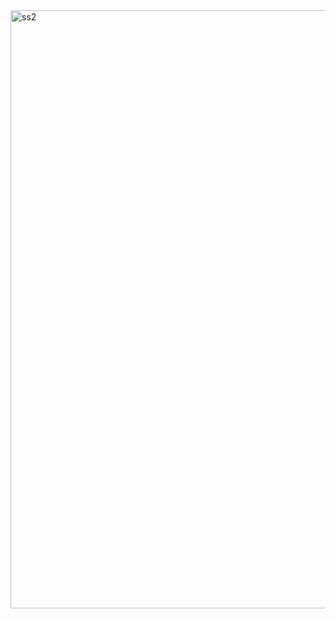 <img width="957" alt="ss2" src="https://github.com/Saumya1610/box-counter/assets/127005091/95b471e8-c716-4a39-b2f9-a40761627a0c">
